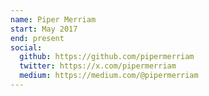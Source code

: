 ```yaml
---
name: Piper Merriam
start: May 2017
end: present
social:
  github: https://github.com/pipermerriam
  twitter: https://x.com/pipermerriam
  medium: https://medium.com/@pipermerriam
---
```


